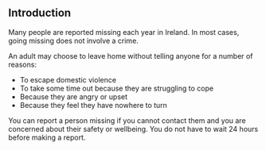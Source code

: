 ##  Introduction

Many people are reported missing each year in Ireland. In most cases, going
missing does not involve a crime.

An adult may choose to leave home without telling anyone for a number of
reasons:

  * To escape domestic violence 
  * To take some time out because they are struggling to cope 
  * Because they are angry or upset 
  * Because they feel they have nowhere to turn 

You can report a person missing if you cannot contact them and you are
concerned about their safety or wellbeing. You do not have to wait 24 hours
before making a report.
